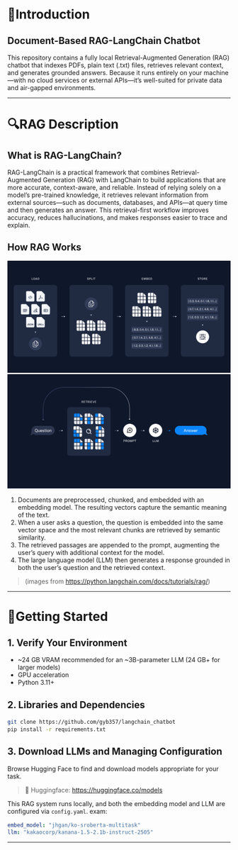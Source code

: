 # 📑Introduction

## Document-Based RAG-LangChain Chatbot
This repository contains a fully local Retrieval-Augmented Generation (RAG) chatbot that indexes PDFs, plain text (.txt) files, retrieves relevant context, and generates grounded answers. Because it runs entirely on your machine—with no cloud services or external APIs—it’s well-suited for private data and air-gapped environments.


*****


# 🔍RAG Description

## What is RAG-LangChain?
RAG-LangChain is a practical framework that combines Retrieval-Augmented Generation (RAG) with LangChain to build applications that are more accurate, context-aware, and reliable. Instead of relying solely on a model’s pre-trained knowledge, it retrieves relevant information from external sources—such as documents, databases, and APIs—at query time and then generates an answer. This retrieval-first workflow improves accuracy, reduces hallucinations, and makes responses easier to trace and explain.

## How RAG Works

![rag_image_0](assets/rag_image_0.png)
![rag_image_1](assets/rag_image_1.png)

1. Documents are preprocessed, chunked, and embedded with an embedding model. The resulting vectors capture the semantic meaning of the text.
2. When a user asks a question, the question is embedded into the same vector space and the most relevant chunks are retrieved by semantic similarity.
3. The retrieved passages are appended to the prompt, augmenting the user’s query with additional context for the model.
4. The large language model (LLM) then generates a response grounded in both the user’s question and the retrieved context.

 > (images from https://python.langchain.com/docs/tutorials/rag/)


*****


# 🔨Getting Started

## 1. Verify Your Environment
 * ~24 GB VRAM recommended for an ~3B-parameter LLM (24 GB+ for larger models)
 * GPU acceleration
 * Python 3.11+

## 2. Libraries and Dependencies
```bash
git clone https://github.com/gyb357/langchain_chatbot
pip install -r requirements.txt
```

## 3. Download LLMs and Managing Configuration
Browse Hugging Face to find and download models appropriate for your task.
 > 🤗 Huggingface: https://huggingface.co/models

This RAG system runs locally, and both the embedding model and LLM are configured via `config.yaml`.
exam:
```yaml
embed_model: "jhgan/ko-sroberta-multitask"
llm: "kakaocorp/kanana-1.5-2.1b-instruct-2505"
```


*****

